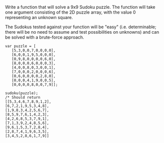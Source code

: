 Write a function that will solve a 9x9 Sudoku puzzle. The function will take one argument consisting of the 2D puzzle array, with the value 0 representing an unknown square.

The Sudokus tested against your function will be "easy" (i.e. determinable; there will be no need to assume and test possibilities on unknowns) and can be solved with a brute-force approach.
```
var puzzle = [
   [5,3,0,0,7,0,0,0,0],
   [6,0,0,1,9,5,0,0,0],
   [0,9,8,0,0,0,0,6,0],
   [8,0,0,0,6,0,0,0,3],
   [4,0,0,8,0,3,0,0,1],
   [7,0,0,0,2,0,0,0,6],
   [0,6,0,0,0,0,2,8,0],
   [0,0,0,4,1,9,0,0,5],
   [0,0,0,0,8,0,0,7,9]];
```
```
sudoku(puzzle);
/* Should return
[[5,3,4,6,7,8,9,1,2],
[6,7,2,1,9,5,3,4,8],
[1,9,8,3,4,2,5,6,7],
[8,5,9,7,6,1,4,2,3],
[4,2,6,8,5,3,7,9,1],
[7,1,3,9,2,4,8,5,6],
[9,6,1,5,3,7,2,8,4],
[2,8,7,4,1,9,6,3,5],
[3,4,5,2,8,6,1,7,9]] 
```
